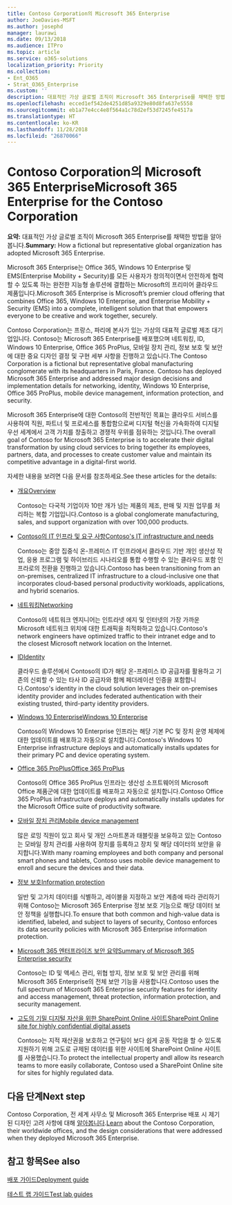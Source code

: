 ```yaml
---
title: Contoso Corporation의 Microsoft 365 Enterprise
author: JoeDavies-MSFT
ms.author: josephd
manager: laurawi
ms.date: 09/13/2018
ms.audience: ITPro
ms.topic: article
ms.service: o365-solutions
localization_priority: Priority
ms.collection:
- Ent_O365
- Strat_O365_Enterprise
ms.custom: ''
description: 대표적인 가상 글로벌 조직이 Microsoft 365 Enterprise를 채택한 방법
ms.openlocfilehash: ecced1ef542de4251d85a9329e80d8fa637e5558
ms.sourcegitcommit: eb1a77e4cc4e8f564a1c78d2ef53d7245fe4517a
ms.translationtype: HT
ms.contentlocale: ko-KR
ms.lasthandoff: 11/28/2018
ms.locfileid: "26870066"
---
```

# <a name="microsoft-365-enterprise-for-the-contoso-corporation"></a><span data-ttu-id="88e88-103">Contoso Corporation의 Microsoft 365 Enterprise</span><span class="sxs-lookup"><span data-stu-id="88e88-103">Microsoft 365 Enterprise for the Contoso Corporation</span></span>

<span data-ttu-id="88e88-104">**요약:** 대표적인 가상 글로벌 조직이 Microsoft 365 Enterprise를 채택한 방법을 알아봅니다.</span><span class="sxs-lookup"><span data-stu-id="88e88-104">**Summary:** How a fictional but representative global organization has adopted Microsoft 365 Enterprise.</span></span>

<span data-ttu-id="88e88-105">Microsoft 365 Enterprise는 Office 365, Windows 10 Enterprise 및 EMS(Enterprise Mobility + Security)를 모든 사용자가 창의적이면서 안전하게 협력할 수 있도록 하는 완전한 지능형 솔루션에 결합하는 Microsoft의 프리미어 클라우드 제품입니다.</span><span class="sxs-lookup"><span data-stu-id="88e88-105">Microsoft 365 Enterprise is Microsoft’s premier cloud offering that combines Office 365, Windows 10 Enterprise, and Enterprise Mobility + Security (EMS) into a complete, intelligent solution that that empowers everyone to be creative and work together, securely.</span></span> 

<span data-ttu-id="88e88-p101">Contoso Corporation는 프랑스, 파리에 본사가 있는 가상의 대표적 글로벌 제조 대기업입니다. Contoso는 Microsoft 365 Enterprise를 배포했으며 네트워킹, ID, Windows 10 Enterprise, Office 365 ProPlus, 모바일 장치 관리, 정보 보호 및 보안에 대한 중요 디자인 결정 및 구현 세부 사항을 진행하고 있습니다.</span><span class="sxs-lookup"><span data-stu-id="88e88-p101">The Contoso Corporation is a fictional but representative global manufacturing conglomerate with its headquarters in Paris, France. Contoso has deployed Microsoft 365 Enterprise and addressed major design decisions and implementation details for networking, identity, Windows 10 Enterprise, Office 365 ProPlus, mobile device management, information protection, and security.</span></span> 

<span data-ttu-id="88e88-108">Microsoft 365 Enterprise에 대한 Contoso의 전반적인 목표는 클라우드 서비스를 사용하여 직원, 파트너 및 프로세스를 통합함으로써 디지털 혁신을 가속화하여 디지털 우선 세계에서 고객 가치를 창출하고 경쟁적 우위를 점유하는 것입니다.</span><span class="sxs-lookup"><span data-stu-id="88e88-108">The overall goal of Contoso for Microsoft 365 Enterprise is to accelerate their digital transformation by using cloud services to bring together its employees, partners, data, and processes to create customer value and maintain its competitive advantage in a digital-first world.</span></span>

<span data-ttu-id="88e88-109">자세한 내용을 보려면 다음 문서를 참조하세요.</span><span class="sxs-lookup"><span data-stu-id="88e88-109">See these articles for the details:</span></span>

- [<span data-ttu-id="88e88-110">개요</span><span class="sxs-lookup"><span data-stu-id="88e88-110">Overview</span></span>](contoso-overview.md)

  <span data-ttu-id="88e88-111">Contoso는 다국적 기업이자 10만 개가 넘는 제품의 제조, 판매 및 지원 업무를 처리하는 복합 기업입니다.</span><span class="sxs-lookup"><span data-stu-id="88e88-111">Contoso is a global conglomerate manufacturing, sales, and support organization with over 100,000 products.</span></span>

- [<span data-ttu-id="88e88-112">Contoso의 IT 인프라 및 요구 사항</span><span class="sxs-lookup"><span data-stu-id="88e88-112">Contoso's IT infrastructure and needs</span></span>](contoso-infra-needs.md)

  <span data-ttu-id="88e88-113">Contoso는 중앙 집중식 온-프레미스 IT 인프라에서 클라우드 기반 개인 생산성 작업, 응용 프로그램 및 하이브리드 시나리오를 통합 수행할 수 있는 클라우드 포함 인프라로의 전환을 진행하고 있습니다.</span><span class="sxs-lookup"><span data-stu-id="88e88-113">Contoso has been transitioning from an on-premises, centralized IT infrastructure to a cloud-inclusive one that incorporates cloud-based personal productivity workloads, applications, and hybrid scenarios.</span></span>

- [<span data-ttu-id="88e88-114">네트워킹</span><span class="sxs-lookup"><span data-stu-id="88e88-114">Networking</span></span>](contoso-networking.md)

  <span data-ttu-id="88e88-115">Contoso의 네트워크 엔지니어는 인트라넷 에지 및 인터넷의 가장 가까운 Microsoft 네트워크 위치에 대한 트래픽을 최적화하고 있습니다.</span><span class="sxs-lookup"><span data-stu-id="88e88-115">Contoso's network engineers have optimized traffic to their intranet edge and to the closest Microsoft network location on the Internet.</span></span>

- [<span data-ttu-id="88e88-116">ID</span><span class="sxs-lookup"><span data-stu-id="88e88-116">Identity</span></span>](contoso-identity.md)

  <span data-ttu-id="88e88-117">클라우드 솔루션에서 Contoso의 ID가 해당 온-프레미스 ID 공급자를 활용하고 기존의 신뢰할 수 있는 타사 ID 공급자와 함께 페더레이션 인증을 포함합니다.</span><span class="sxs-lookup"><span data-stu-id="88e88-117">Contoso's identity in the cloud solution leverages their on-premises identity provider and includes federated authentication with their existing trusted, third-party identity providers.</span></span>

- [<span data-ttu-id="88e88-118">Windows 10 Enterprise</span><span class="sxs-lookup"><span data-stu-id="88e88-118">Windows 10 Enterprise</span></span>](contoso-win10.md)

  <span data-ttu-id="88e88-119">Contoso의 Windows 10 Enterprise 인프라는 해당 기본 PC 및 장치 운영 체제에 대한 업데이트를 배포하고 자동으로 설치합니다.</span><span class="sxs-lookup"><span data-stu-id="88e88-119">Contoso's Windows 10 Enterprise infrastructure deploys and automatically installs updates for their primary PC and device operating system.</span></span>

- [<span data-ttu-id="88e88-120">Office 365 ProPlus</span><span class="sxs-lookup"><span data-stu-id="88e88-120">Office 365 ProPlus</span></span>](contoso-o365pp.md)

  <span data-ttu-id="88e88-121">Contoso의 Office 365 ProPlus 인프라는 생산성 소프트웨어의 Microsoft Office 제품군에 대한 업데이트를 배포하고 자동으로 설치합니다.</span><span class="sxs-lookup"><span data-stu-id="88e88-121">Contoso Office 365 ProPlus infrastructure deploys and automatically installs updates for the Microsoft Office suite of productivity software.</span></span>

- [<span data-ttu-id="88e88-122">모바일 장치 관리</span><span class="sxs-lookup"><span data-stu-id="88e88-122">Mobile device management</span></span>](contoso-mdm.md)

  <span data-ttu-id="88e88-123">많은 로밍 직원이 있고 회사 및 개인 스마트폰과 태블릿을 보유하고 있는 Contoso는 모바일 장치 관리를 사용하여 장치를 등록하고 장치 및 해당 데이터의 보안을 유지합니다.</span><span class="sxs-lookup"><span data-stu-id="88e88-123">With many roaming employees and both company and personal smart phones and tablets, Contoso uses mobile device management to enroll and secure the devices and their data.</span></span>

- [<span data-ttu-id="88e88-124">정보 보호</span><span class="sxs-lookup"><span data-stu-id="88e88-124">Information protection</span></span>](contoso-info-protect.md)

  <span data-ttu-id="88e88-125">일반 및 고가치 데이터를 식별하고, 레이블을 지정하고 보안 계층에 따라 관리하기 위해 Contoso는 Microsoft 365 Enterprise 정보 보호 기능으로 해당 데이터 보안 정책을 실행합니다.</span><span class="sxs-lookup"><span data-stu-id="88e88-125">To ensure that both common and high-value data is identified, labeled, and subject to layers of security, Contoso enforces its data security policies with Microsoft 365 Enterprise information protection.</span></span>

- [<span data-ttu-id="88e88-126">Microsoft 365 엔터프라이즈 보안 요약</span><span class="sxs-lookup"><span data-stu-id="88e88-126">Summary of Microsoft 365 Enterprise security</span></span>](contoso-security-summary.md)

  <span data-ttu-id="88e88-127">Contoso는 ID 및 액세스 관리, 위협 방지, 정보 보호 및 보안 관리를 위해 Microsoft 365 Enterprise의 전체 보안 기능을 사용합니다.</span><span class="sxs-lookup"><span data-stu-id="88e88-127">Contoso uses the full spectrum of Microsoft 365 Enterprise security features for identity and access management, threat protection, information protection, and security management.</span></span>

- [<span data-ttu-id="88e88-128">고도의 기밀 디지털 자산을 위한 SharePoint Online 사이트</span><span class="sxs-lookup"><span data-stu-id="88e88-128">SharePoint Online site for highly confidential digital assets</span></span>](contoso-sharepoint-online-site-for-highly-confidential-assets.md)

  <span data-ttu-id="88e88-129">Contoso는 지적 재산권을 보호하고 연구팀이 보다 쉽게 공동 작업을 할 수 있도록 지원하기 위해 고도로 규제된 데이터를 위한 사이트에 SharePoint Online 사이트를 사용했습니다.</span><span class="sxs-lookup"><span data-stu-id="88e88-129">To protect the intellectual property andl allow its research teams to more easily collaborate, Contoso used a SharePoint Online site for sites for highly regulated data.</span></span>


## <a name="next-step"></a><span data-ttu-id="88e88-130">다음 단계</span><span class="sxs-lookup"><span data-stu-id="88e88-130">Next step</span></span>

<span data-ttu-id="88e88-131">Contoso Corporation, 전 세계 사무소 및 Microsoft 365 Enterprise 배포 시 제기된 디자인 고려 사항에 대해 [알아봅니다](contoso-overview.md).</span><span class="sxs-lookup"><span data-stu-id="88e88-131">[Learn](contoso-overview.md) about the Contoso Corporation, their worldwide offices, and the design considerations that were addressed when they deployed Microsoft 365 Enterprise.</span></span>


## <a name="see-also"></a><span data-ttu-id="88e88-132">참고 항목</span><span class="sxs-lookup"><span data-stu-id="88e88-132">See also</span></span>

[<span data-ttu-id="88e88-133">배포 가이드</span><span class="sxs-lookup"><span data-stu-id="88e88-133">Deployment guide</span></span>](deploy-microsoft-365-enterprise.md)

[<span data-ttu-id="88e88-134">테스트 랩 가이드</span><span class="sxs-lookup"><span data-stu-id="88e88-134">Test lab guides</span></span>](m365-enterprise-test-lab-guides.md)


